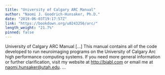 ```yaml
---
title: "University of Calgary ARC Manual"
author: "Naomi J. Goodrich-Hunsaker, Ph.D."
date: "2019-06-03T19:17:57Z"
link: "https://bookdown.org/u0243256/arc/"
length_weight: "21.7%"
pinned: false
---
```


University of Calgary ARC Manual [...] This manual contains all of the code developed to run neuroimaging programs on the University of Calgary Arc high performance computing systems. If you need more general information or further clarification, visit my website at http://biabl.com or email me at naomi.hunsaker@utah.edu. ...
